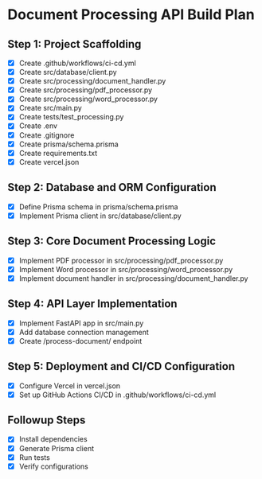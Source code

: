 # Document Processing API Build Plan

## Step 1: Project Scaffolding
- [x] Create .github/workflows/ci-cd.yml
- [x] Create src/database/client.py
- [x] Create src/processing/document_handler.py
- [x] Create src/processing/pdf_processor.py
- [x] Create src/processing/word_processor.py
- [x] Create src/main.py
- [x] Create tests/test_processing.py
- [x] Create .env
- [x] Create .gitignore
- [x] Create prisma/schema.prisma
- [x] Create requirements.txt
- [x] Create vercel.json

## Step 2: Database and ORM Configuration
- [x] Define Prisma schema in prisma/schema.prisma
- [x] Implement Prisma client in src/database/client.py

## Step 3: Core Document Processing Logic
- [x] Implement PDF processor in src/processing/pdf_processor.py
- [x] Implement Word processor in src/processing/word_processor.py
- [x] Implement document handler in src/processing/document_handler.py

## Step 4: API Layer Implementation
- [x] Implement FastAPI app in src/main.py
- [x] Add database connection management
- [x] Create /process-document/ endpoint

## Step 5: Deployment and CI/CD Configuration
- [x] Configure Vercel in vercel.json
- [x] Set up GitHub Actions CI/CD in .github/workflows/ci-cd.yml

## Followup Steps
- [x] Install dependencies
- [x] Generate Prisma client
- [x] Run tests
- [x] Verify configurations
